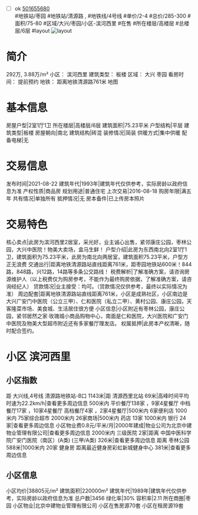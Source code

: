 - [ ] ok [501655680](https://bj.5i5j.com/ershoufang/501655680.html)  
 #地铁站/枣园 #地铁站/清源路 ,  #地铁线/4号线
#单价/2-4 #总价/285-300 #面积/75-80   #区域/大兴/枣园/小区-滨河西里 #在售 #所在楼层/高楼层 #总楼层/6层 #layout 
![layout](http://image2a.5i5j.com/bdir/layout/336ea1de8318439bbd935f4c2c10f8a4.jpg_P5.jpg) 
# 简介 
 292万,  3.88万/m² 
小区： 滨河西里
建筑类型： 板楼
区域： 大兴 枣园
看房时间： 提前预约
地铁： 距离地铁清源路761米 地图
# 基本信息 
 房屋户型|2室1厅1卫
所在楼层|高楼层/6层
建筑面积|75.23平米
户型结构|平层
建筑类型|板楼
房屋朝向|南北
建筑结构|砖混
装修情况|简装
供暖方式|集中供暖
配备电梯|无
# 交易信息 
 发布时间|2021-08-22
建筑年代|1993年|建筑年代仅供参考，实际房龄以政府信息为准
产权性质|商品房
规划用途|普通住宅
上次交易|2016-08-18
购房年限|满五年
共有情况|单独所有
抵押情况|无
房本备件|已上传房本照片
# 交易特色 
 核心卖点|此房为滨河西里2居室，采光好，业主诚心出售，紧邻康庄公园，枣林公园，大兴中医院！物美大卖场，盒马生鲜！
户型介绍|此房为东西南北向2室1厅1卫，建筑面积为75.23平米，此房为南北向两居室，建筑面积75.23平米，户型方正无浪费
交通出行|距离地铁清源路站直线距离761米，距枣园地铁站600米！844路，848路，兴12路，14路等多条公交路线！
税费解析|了解准确方案，请咨询房源维护人（以上税费仅为购房参考，不能作为最终购房依据，了解准确方案，请咨询经纪人）
贷款情况|业主接受：均可。（贷款情况仅供参考，最终以实际情况为准）
周边配套|距离地铁清源路站直线距离761米，小区是成熟社区，小区南边是大兴广安门中医院（公立三甲）、仁和医院（私立二甲）、黄村公园、康庄公园，天客隆菜市场、美食城、生活居住很方便
小区信息|小区附近有枣林公园，康庄公园，紧邻居然之家·玫瑰城小商品购物中心，南面是仁和医院，大兴医院和广安门中医院及物美大型超市附近还有多家餐厅理发店。
权属抵押|此房本产权清晰，随时配合签约。
# 小区 滨河西里
## 小区指数 
 距 大兴线,4号线 清源路地铁站-B口 1143米|距 清源西里北站 69米|高峰时间平均时速为22.2km/h|查看更多周边信息
500米内 平价餐厅138家 ，9家4星餐厅
中档餐厅17家 ，10家4星餐厅
高档餐厅4家 ，2家4星餐厅|500米内 6家便利店
1000米内 75家综合超市
2000米内 26家商场|500米内 药店 13家
1000米内 银行 24家|查看更多周边信息
小区物业费0.8元/平米/月|2000年建成|物业公司为北京中建物业管理有限公司|查看更多周边信息
2000米内 三级医院 2家|距离 中国中医科学院广安门医院（南区）(A类) (三甲/A类) 326米|查看更多周边信息
距离 枣林公园 588米|1000米内 20家 健身房
距离最近健身房彩虹新城健身中心 381米|查看更多周边信息
## 小区信息 
 小区均价|38805元/m²
建筑面积|220000m²
建筑年代|1989年|建筑年代仅供参考，实际房龄以政府信息为准
总户数|3456
绿化率|30%
容积率|2.11
所在商圈|枣园
小区物业|北京中建物业管理有限公司
小区在售房源70套
小区在租房源19套
